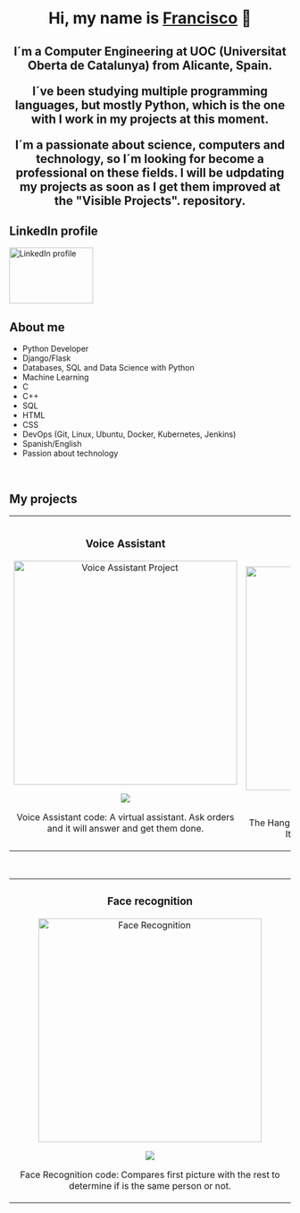 <div align="center">
<h1 align="center">Hi, my name is <a href="https://github.com/fransirvent1994">Francisco</a> 👋</h1>
<h2 align="center">

I´m a Computer Engineering at UOC (Universitat Oberta de Catalunya) from Alicante, Spain. 

I´ve been studying multiple programming languages, but mostly Python, which is the one with I work in my projects at this moment. 

I´m a passionate about science, computers and technology, so I´m looking for become a professional on these fields. I will be udpdating my projects as soon as I get them improved at the "Visible Projects". repository.</h2>
</div>

## LinkedIn profile
<a href="https://www.linkedin.com/in/francisco-m-sirvent-candea-68749719b">
<img src="https://logosmarcas.net/wp-content/uploads/2020/04/Linkedin-Logo.png" alt="LinkedIn profile" width="150" height="100">
</a>

## About me
- Python Developer
- Django/Flask
- Databases, SQL and Data Science with Python
- Machine Learning
- C
- C++
- SQL
- HTML
- CSS
- DevOps (Git, Linux, Ubuntu, Docker, Kubernetes, Jenkins)
- Spanish/English
- Passion about technology
<br>

## My projects
<table>
<tr>
<td width="50%">
<h3 align="center">Voice Assistant</h3>
<div align="center">
<a href="https://github.com/fransirvent1994/VisibleProjects/blob/main/VoiceAssistant" target="_blank">
<img src="https://image.news.livedoor.com/newsimage/stf/8/9/89e48_1127_b373474e_bd71f39f.jpg" width="400" alt="Voice Assistant Project"></a>
<p>
<a href="https://github.com/fransirvent1994/VisibleProjects/blob/main/VoiceAssistant" target="_blank">
<img src="https://img.shields.io/badge/CODE-ff9?style=for-the-badge&logo=github&logoColor=black">
</a>
</p>
<p>Voice Assistant code: A virtual assistant. Ask orders and it will answer and get them done.</p>
</div>
                                                                                      
</td>

<td width="50%">
               <br>
<h3 align="center">The Hanging Tree</h3>
<div align="center">                                       
<a href="https://github.com/fransirvent1994/VisibleProjects/blob/main/Hanging%20Tree" target="_blank"><img src="https://media.istockphoto.com/illustrations/simple-illustration-of-hangman-game-illustration-id1196954772?k=6&m=1196954772&s=170667a&w=0&h=iNA3SlxYdtJZrtzu7uxEv18YCGEepC-Zs8gmSgvSg6c=" width="400" alt="Hanging Tree"></a>
<br>
<p>
<a href="https://github.com/fransirvent1994/VisibleProjects/blob/main/Hanging%20Tree" target="_blank">
<img src="https://img.shields.io/badge/CODE-80ffaa?style=for-the-badge&logo=github&logoColor=black">
</a>
</p>
</p>The Hangman Tree: Classic game but never too old. It has hints in case help is needed.</p>
</div>                                                             
</table>                                                                                 
</div>
<br>

<table>
<tr>
<td width="50%">
<h3 align="center">Face recognition</h3>
<div align="center">
<a href="https://github.com/fransirvent1994/VisibleProjects/blob/main/Face%20Recognition" target="_blank">
<img src="https://www.vhv.rs/dpng/d/232-2327111_transparent-recognition-clipart-face-recognition-logo-png-png.png" width="400" alt="Face Recognition">
</a>
<br>
<p>
<a href="https://github.com/fransirvent1994/VisibleProjects/blob/main/Face%20Recognition" target="_blank">
<img src="https://img.shields.io/badge/CODE-80ffaa?style=for-the-badge&logo=github&logoColor=black">
</a>
</p>
<p>Face Recognition code: Compares first picture with the rest to determine if is the same person or not.</p>
</div>
                                                                                      
</td>       
                                                                                      
</td>  
</table>                                                                                 
</div>
<br>
